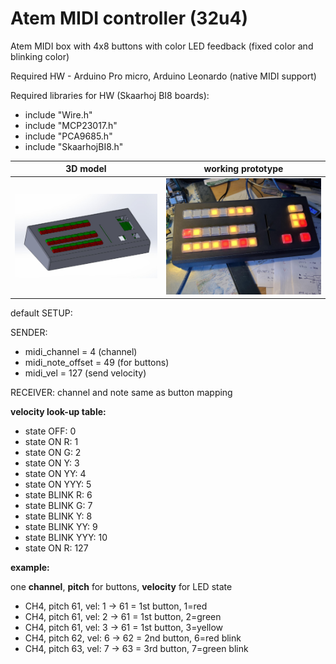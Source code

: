 # Atem MIDI controller (32u4)

Atem MIDI box with 4x8 buttons with color LED feedback (fixed color and blinking color)

Required HW - Arduino Pro micro, Arduino Leonardo (native MIDI support)

Required libraries for HW (Skaarhoj BI8 boards):
- include "Wire.h"
- include "MCP23017.h"
- include "PCA9685.h"
- include "SkaarhojBI8.h"



3D model            |  working prototype
:-------------------------:|:-------------------------:
![controller](/pics/image000003.jpg)  |  ![controller](/pics/20240406_134346.jpg)

default SETUP:

SENDER:
 - midi_channel = 4 (channel)
 - midi_note_offset = 49 (for buttons)
 - midi_vel = 127 (send velocity)

RECEIVER:
channel and note same as button mapping

**velocity look-up table:**

- state      OFF:  0
- state     ON R:  1
- state     ON G:  2
- state     ON Y:  3
- state     ON YY: 4
- state    ON YYY: 5
- state BLINK   R: 6
- state BLINK   G: 7
- state BLINK   Y: 8
- state BLINK  YY: 9
- state BLINK YYY: 10
- state     ON R:  127

**example:**

one **channel**, **pitch** for buttons, **velocity** for LED state
- CH4, pitch 61, vel: 1 -> 61 = 1st button, 1=red
- CH4, pitch 61, vel: 2 -> 61 = 1st button, 2=green
- CH4, pitch 61, vel: 3 -> 61 = 1st button, 3=yellow
- CH4, pitch 62, vel: 6 -> 62 = 2nd button, 6=red blink
- CH4, pitch 63, vel: 7 -> 63 = 3rd button, 7=green blink
